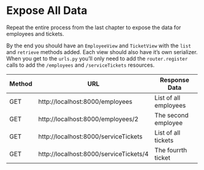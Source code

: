 # Expose All Data

Repeat the entire process from the last chapter to expose the data for employees and tickets.

By the end you should have an `EmployeeView` and `TicketView` with the `list` and `retrieve` methods added. Each view should also have it’s own serializer. When you get to the `urls.py` you’ll only need to add the `router.register` calls to add the `/employees` and `/serviceTickets` resources.

| Method | URL | Response Data |
|--|--|--|
|GET | http://localhost:8000/employees | List of all employees |
|GET | http://localhost:8000/employees/2 | The second employee |
|GET | http://localhost:8000/serviceTickets | List of all tickets |
|GET | http://localhost:8000/serviceTickets/4 | The fourrth ticket |